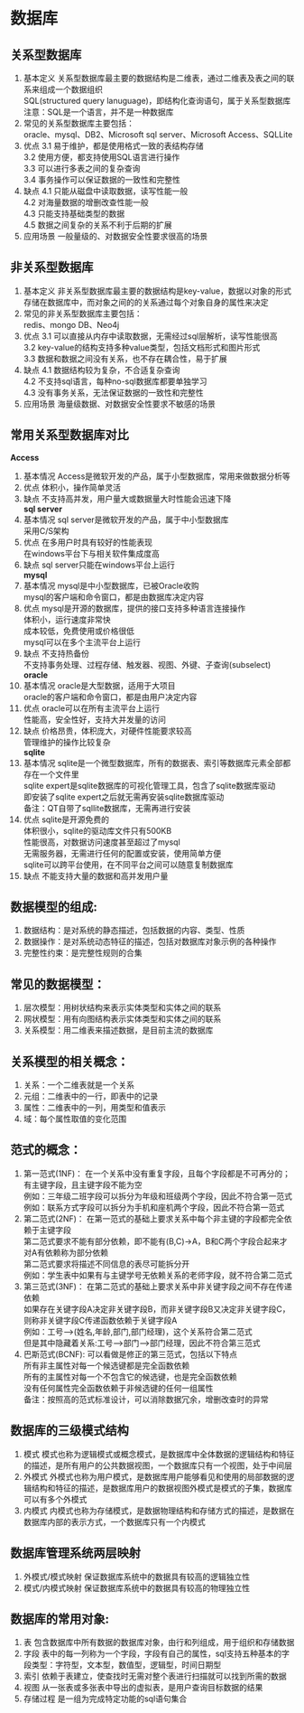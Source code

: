 # 数据库


## 关系型数据库
1. 基本定义
关系型数据库最主要的数据结构是二维表，通过二维表及表之间的联系来组成一个数据组织  
SQL(structured query lanuguage)，即结构化查询语句，属于关系型数据库  
注意：SQL是一个语言，并不是一种数据库  
2. 常见的关系型数据库主要包括：  
oracle、mysql、DB2、Microsoft sql server、Microsoft Access、SQLLite  
3. 优点
3.1 易于维护，都是使用格式一致的表结构存储  
3.2 使用方便，都支持使用SQL语言进行操作  
3.3 可以进行多表之间的复杂查询  
3.4 事务操作可以保证数据的一致性和完整性  
4. 缺点
4.1 只能从磁盘中读取数据，读写性能一般  
4.2 对海量数据的增删改查性能一般  
4.3 只能支持基础类型的数据  
4.5 数据之间复杂的关系不利于后期的扩展  
5. 应用场景
一般量级的、对数据安全性要求很高的场景  


## 非关系型数据库
1. 基本定义
非关系型数据库最主要的数据结构是key-value，数据以对象的形式存储在数据库中，而对象之间的的关系通过每个对象自身的属性来决定  
2. 常见的非关系型数据库主要包括：  
redis、mongo DB、Neo4j  
3. 优点
3.1 可以直接从内存中读取数据，无需经过sql层解析，读写性能很高  
3.2 key-value的结构支持多种value类型，包括文档形式和图片形式  
3.3 数据和数据之间没有关系，也不存在耦合性，易于扩展  
4. 缺点
4.1 数据结构较为复杂，不合适复杂查询  
4.2 不支持sql语言，每种no-sql数据库都要单独学习  
4.3 没有事务关系，无法保证数据的一致性和完整性  
5. 应用场景
海量级数据、对数据安全性要求不敏感的场景  


## 常用关系型数据库对比
**Access**
1. 基本情况
Access是微软开发的产品，属于小型数据库，常用来做数据分析等  
2. 优点
体积小，操作简单灵活  
3. 缺点
不支持高并发，用户量大或数据量大时性能会迅速下降  
**sql server**
1. 基本情况
sql server是微软开发的产品，属于中小型数据库  
采用C/S架构  
2. 优点
在多用户时具有较好的性能表现  
在windows平台下与相关软件集成度高  
3. 缺点
sql server只能在windows平台上运行  
**mysql**
1. 基本情况
mysql是中小型数据库，已被Oracle收购  
mysql的客户端和命令窗口，都是由数据库决定内容  
2. 优点
mysql是开源的数据库，提供的接口支持多种语言连接操作  
体积小，运行速度非常快  
成本较低，免费使用或价格很低  
mysql可以在多个主流平台上运行  
3. 缺点
不支持热备份  
不支持事务处理、过程存储、触发器、视图、外键、子查询(subselect)  
**oracle**
1. 基本情况
oracle是大型数据，适用于大项目  
oracle的客户端和命令窗口，都是由用户决定内容  
2. 优点
oracle可以在所有主流平台上运行  
性能高，安全性好，支持大并发量的访问  
3. 缺点
价格昂贵，体积庞大，对硬件性能要求较高  
管理维护的操作比较复杂  
**sqlite**
1. 基本情况
sqlite是一个微型数据库，所有的数据表、索引等数据库元素全部都存在一个文件里  
sqlite expert是sqlite数据库的可视化管理工具，包含了sqlite数据库驱动  
即安装了sqlite expert之后就无需再安装sqlite数据库驱动  
备注：QT自带了sqllite数据库，无需再进行安装  
2. 优点
sqlite是开源免费的  
体积很小，sqlite的驱动库文件只有500KB  
性能很高，对数据访问速度甚至超过了mysql  
无需服务器，无需进行任何的配置或安装，使用简单方便  
sqlite可以跨平台使用，在不同平台之间可以随意复制数据库  
3. 缺点
不能支持大量的数据和高并发用户量  

## 数据模型的组成:
1. 数据结构：是对系统的静态描述，包括数据的内容、类型、性质
2. 数据操作：是对系统动态特征的描述，包括对数据库对象示例的各种操作
3. 完整性约束：是完整性规则的合集


## 常见的数据模型：
1. 层次模型：用树状结构来表示实体类型和实体之间的联系
2. 网状模型：用有向图结构表示实体类型和实体之间的联系
3. 关系模型：用二维表来描述数据，是目前主流的数据库


## 关系模型的相关概念：
1. 关系：一个二维表就是一个关系
2. 元组：二维表中的一行，即表中的记录
3. 属性：二维表中的一列，用类型和值表示
4. 域：每个属性取值的变化范围


## 范式的概念：
1. 第一范式(1NF)：
在一个关系中没有重复字段，且每个字段都是不可再分的；有主键字段，且主键字段不能为空  
例如：三年级二班字段可以拆分为年级和班级两个字段，因此不符合第一范式  
例如：联系方式字段可以拆分为手机和座机两个字段，因此不符合第一范式  
2. 第二范式(2NF)：
在第一范式的基础上要求关系中每个非主键的字段都完全依赖于主键字段  
第二范式要求不能有部分依赖，即不能有(B,C)->A，B和C两个字段合起来才对A有依赖称为部分依赖  
第二范式要求将描述不同信息的表尽可能拆分开  
例如：学生表中如果有与主键学号无依赖关系的老师字段，就不符合第二范式  
3. 第三范式(3NF)：
在第二范式的基础上要求关系中非关键字段之间不存在传递依赖  
如果存在关键字段A决定非关键字段B，而非关键字段B又决定非关键字段C，则称非关键字段C传递函数依赖于关键字段A  
例如：工号-->(姓名,年龄,部门,部门经理)，这个关系符合第二范式  
但是其中隐藏着关系:工号-->部门-->部门经理，因此不符合第三范式  
4. 巴斯范式(BCNF):
可以看做是修正的第三范式，包括以下特点  
所有非主属性对每一个候选键都是完全函数依赖  
所有的主属性对每一个不包含它的候选键，也是完全函数依赖  
没有任何属性完全函数依赖于非候选键的任何一组属性  
备注：按照高的范式标准设计，可以消除数据冗余，增删改查时的异常  


## 数据库的三级模式结构
1. 模式
模式也称为逻辑模式或概念模式，是数据库中全体数据的逻辑结构和特征的描述，是所有用户的公共数据视图，一个数据库只有一个视图，处于中间层  
2. 外模式
外模式也称为用户模式，是数据库用户能够看见和使用的局部数据的逻辑结构和特征的描述，是数据库用户的数据视图外模式是模式的子集，数据库可以有多个外模式  
3. 内模式
内模式也称为存储模式，是数据物理结构和存储方式的描述，是数据在数据库内部的表示方式，一个数据库只有一个内模式  


## 数据库管理系统两层映射
1. 外模式/模式映射
保证数据库系统中的数据具有较高的逻辑独立性  
2. 模式/内模式映射
保证数据库系统中的数据具有较高的物理独立性  


## 数据库的常用对象:
1. 表
包含数据库中所有数据的数据库对象，由行和列组成，用于组织和存储数据  
2. 字段
表中的每一列称为一个字段，字段有自己的属性，sql支持五种基本的字段类型：字符型，文本型，数值型，逻辑型，时间日期型  
3. 索引
依赖于表建立，使查找时无需对整个表进行扫描就可以找到所需的数据  
4. 视图
从一张表或多张表中导出的虚拟表，是用户查询目标数据的结果  
5. 存储过程
是一组为完成特定功能的sql语句集合  
